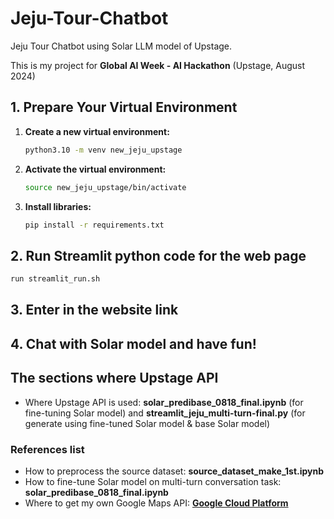 # Jeju-Tour-Chatbot
Jeju Tour Chatbot using Solar LLM model of Upstage.

This is my project for **Global AI Week - AI Hackathon** (Upstage, August 2024)

## 1. Prepare Your Virtual Environment

1. **Create a new virtual environment:**

   ```bash
   python3.10 -m venv new_jeju_upstage

2. **Activate the virtual environment:**

   ```bash
   source new_jeju_upstage/bin/activate

3. **Install libraries:**
   
   ```bash
   pip install -r requirements.txt

## 2. Run Streamlit python code for the web page
   ```bash
   run streamlit_run.sh
```
## 3. Enter in the website link

## 4. Chat with Solar model and have fun!

## The sections where Upstage API
- Where Upstage API is used: **solar_predibase_0818_final.ipynb** (for fine-tuning Solar model) and **streamlit_jeju_multi-turn-final.py** (for generate using fine-tuned Solar model & base Solar model)



### References list
- How to preprocess the source dataset: **source_dataset_make_1st.ipynb**
- How to fine-tune Solar model on multi-turn conversation task: **solar_predibase_0818_final.ipynb**
- Where to get my own Google Maps API: **[Google Cloud Platform](https://console.cloud.google.com/)**
